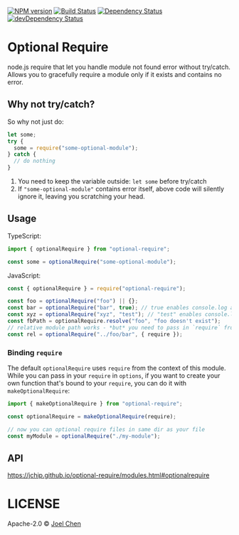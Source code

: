 [![NPM version][npm-image]][npm-url] [![Build Status][travis-image]][travis-url]
[![Dependency Status][daviddm-image]][daviddm-url] [![devDependency Status][daviddm-dev-image]][daviddm-dev-url]

# Optional Require

node.js require that let you handle module not found error without try/catch. Allows you to gracefully require a module only if it exists and contains no error.

## Why not try/catch?

So why not just do:

```ts
let some;
try {
  some = require("some-optional-module");
} catch {
  // do nothing
}
```

1. You need to keep the variable outside: `let some` before try/catch
2. If `"some-optional-module"` contains error itself, above code will silently ignore it, leaving you scratching your head.

## Usage

TypeScript:

```ts
import { optionalRequire } from "optional-require";

const some = optionalRequire("some-optional-module");
```

JavaScript:

```js
const { optionalRequire } = require("optional-require");

const foo = optionalRequire("foo") || {};
const bar = optionalRequire("bar", true); // true enables console.log a message when not found
const xyz = optionalRequire("xyz", "test"); // "test" enables console.log a message with "test" added.
const fbPath = optionalRequire.resolve("foo", "foo doesn't exist");
// relative module path works - *but* you need to pass in `require` from your file
const rel = optionalRequire("../foo/bar", { require });
```

### Binding `require`

The default `optionalRequire` uses `require` from the context of this module. While you can pass in your `require` in `options`, if you want to create your own function that's bound to your `require`, you can do it with `makeOptionalRequire`:

```ts
import { makeOptionalRequire } from "optional-require";

const optionalRequire = makeOptionalRequire(require);

// now you can optional require files in same dir as your file
const myModule = optionalRequire("./my-module");
```

## API

<https://jchip.github.io/optional-require/modules.html#optionalrequire>

# LICENSE

Apache-2.0 © [Joel Chen](https://github.com/jchip)

[travis-image]: https://travis-ci.org/jchip/optional-require.svg?branch=master
[travis-url]: https://travis-ci.org/jchip/optional-require
[npm-image]: https://badge.fury.io/js/optional-require.svg
[npm-url]: https://npmjs.org/package/optional-require
[daviddm-image]: https://david-dm.org/jchip/optional-require/status.svg
[daviddm-url]: https://david-dm.org/jchip/optional-require
[daviddm-dev-image]: https://david-dm.org/jchip/optional-require/dev-status.svg
[daviddm-dev-url]: https://david-dm.org/jchip/optional-require?type=dev
